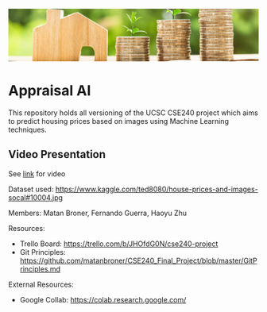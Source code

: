 ![cover photo](src/assets/images/dataset-cover.jpg)

# Appraisal AI
This repository holds all versioning of the UCSC CSE240 project which aims to predict housing prices based on images using Machine Learning techniques.

## Video Presentation
See <a href="https://www.youtube.com/watch?v=97oyYIOkMYU">link</a> for video

Dataset used: https://www.kaggle.com/ted8080/house-prices-and-images-socal#10004.jpg

Members: Matan Broner, Fernando Guerra, Haoyu Zhu

Resources:

* Trello Board: https://trello.com/b/JHOfdG0N/cse240-project
* Git Principles: https://github.com/matanbroner/CSE240_Final_Project/blob/master/GitPrinciples.md

External Resources:

* Google Collab: https://colab.research.google.com/

